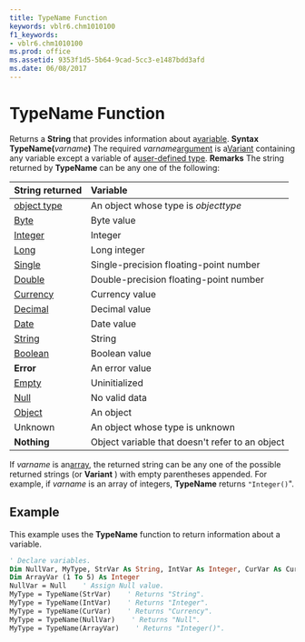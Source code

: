 ```yaml
---
title: TypeName Function
keywords: vblr6.chm1010100
f1_keywords:
- vblr6.chm1010100
ms.prod: office
ms.assetid: 9353f1d5-5b64-9cad-5cc3-e1487bdd3afd
ms.date: 06/08/2017
---
```



# TypeName Function



Returns a **String** that provides information about a[variable](vbe-glossary.md).
 **Syntax**
 **TypeName(**_varname_**)**
The required  _varname_[argument](vbe-glossary.md) is a[Variant](vbe-glossary.md) containing any variable except a variable of a[user-defined type](vbe-glossary.md).
 **Remarks**
The string returned by **TypeName** can be any one of the following:


|**String returned**|**Variable**|
|:-----|:-----|
|[object type](vbe-glossary.md)|An object whose type is  _objecttype_|
|[Byte](vbe-glossary.md)|Byte value|
|[Integer](vbe-glossary.md)|Integer|
|[Long](vbe-glossary.md)|Long integer|
|[Single](vbe-glossary.md)|Single-precision floating-point number|
|[Double](vbe-glossary.md)|Double-precision floating-point number|
|[Currency](vbe-glossary.md)|Currency value|
|[Decimal](vbe-glossary.md)|Decimal value|
|[Date](vbe-glossary.md)|Date value|
|[String](vbe-glossary.md)|String|
|[Boolean](vbe-glossary.md)|Boolean value|
|**Error**|An error value|
|[Empty](vbe-glossary.md)|Uninitialized|
|[Null](vbe-glossary.md)|No valid data|
|[Object](vbe-glossary.md)|An object|
|Unknown|An object whose type is unknown|
|**Nothing**|Object variable that doesn't refer to an object|
If  _varname_ is an[array](vbe-glossary.md), the returned string can be any one of the possible returned strings (or **Variant** ) with empty parentheses appended. For example, if _varname_ is an array of integers, **TypeName** returns `"Integer()`".

## Example

This example uses the **TypeName** function to return information about a variable.


```vb
' Declare variables.
Dim NullVar, MyType, StrVar As String, IntVar As Integer, CurVar As Currency
Dim ArrayVar (1 To 5) As Integer
NullVar = Null    ' Assign Null value.
MyType = TypeName(StrVar)    ' Returns "String".
MyType = TypeName(IntVar)    ' Returns "Integer".
MyType = TypeName(CurVar)    ' Returns "Currency".
MyType = TypeName(NullVar)    ' Returns "Null".
MyType = TypeName(ArrayVar)    ' Returns "Integer()".

```


